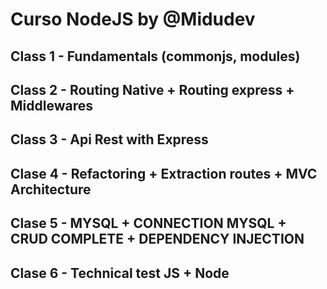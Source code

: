 # Curso NodeJS by @Midudev

## Class 1 - Fundamentals (commonjs, modules)

## Class 2 - Routing Native + Routing express + Middlewares

## Class 3 - Api Rest with Express

## Clase 4 - Refactoring + Extraction routes + MVC Architecture

## Clase 5 - MYSQL + CONNECTION MYSQL + CRUD COMPLETE + DEPENDENCY INJECTION
## Clase 6 - Technical test JS + Node

